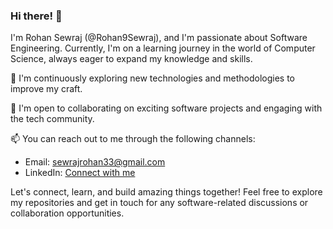 ### Hi there! 👋

I'm Rohan Sewraj (@Rohan9Sewraj), and I'm passionate about Software Engineering. Currently, I'm on a learning journey in the world of Computer Science, always eager to expand my knowledge and skills.

🌱 I'm continuously exploring new technologies and methodologies to improve my craft.

💞 I'm open to collaborating on exciting software projects and engaging with the tech community.

📫 You can reach out to me through the following channels:
- Email: sewrajrohan33@gmail.com
- LinkedIn: [Connect with me](https://www.linkedin.com/in/rohan-sewraj-300b00190/)

Let's connect, learn, and build amazing things together! Feel free to explore my repositories and get in touch for any software-related discussions or collaboration opportunities.

<!---
Rohan9Sewraj/Rohan9Sewraj is a ✨ special ✨ repository because its `README.md` (this file) appears on your GitHub profile.
You can click the Preview link to take a look at your changes.
--->
